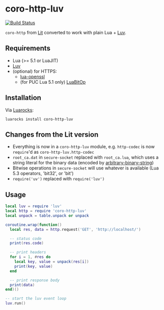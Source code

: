 coro-http-luv
=============

[![Build Status](https://travis-ci.org/squeek502/coro-http-luv.svg?branch=master)](https://travis-ci.org/squeek502/coro-http-luv)

`coro-http` from [Lit](https://github.com/luvit/lit) converted to work with plain Lua + [Luv](https://github.com/luvit/luv).

## Requirements

- Lua (>= 5.1 or LuaJIT)
- [Luv](https://github.com/luvit/luv)
- (optional) for HTTPS:
  + [lua-openssl](https://github.com/zhaozg/lua-openssl)
  + (for PUC Lua 5.1 only) [LuaBitOp](https://luarocks.org/modules/luarocks/luabitop)

## Installation

Via [Luarocks](http://luarocks.org/modules/squeek502/coro-http-luv):
```
luarocks install coro-http-luv
```

## Changes from the Lit version

- Everything is now in a `coro-http-luv` module, e.g. `http-codec` is now `require`'d as `coro-http-luv.http-codec`
- `root_ca.dat` in `secure-socket` replaced with `root_ca.lua`, which uses a string literal for the binary data (encoded by [arbitrary-binary-string](https://github.com/squeek502/lua-arbitrary-binary-string))
- Bitwise operations in `secure-socket` will use whatever is available (Lua 5.3 operators, 'bit32', or 'bit')
- `require('uv')` replaced with `require('luv')`

## Usage

```lua
local luv = require 'luv'
local http = require 'coro-http-luv'
local unpack = table.unpack or unpack

coroutine.wrap(function()
  local res, data = http.request('GET', 'http://localhost/')

  -- status code
  print(res.code)

  -- print headers
  for i = 1, #res do
    local key, value = unpack(res[i])
    print(key, value)
  end

  -- print response body
  print(data)
end)()

-- start the luv event loop
luv.run()
```
